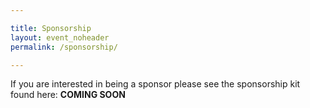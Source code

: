 ```yaml
---

title: Sponsorship
layout: event_noheader
permalink: /sponsorship/

---
```


If you are interested in being a sponsor please see the sponsorship kit found here: <b>COMING SOON</b>